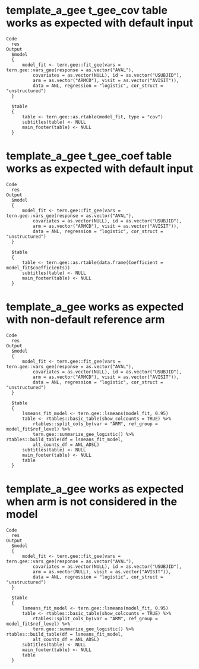 # template_a_gee t_gee_cov table works as expected with default input

    Code
      res
    Output
      $model
      {
          model_fit <- tern.gee::fit_gee(vars = tern.gee::vars_gee(response = as.vector("AVAL"), 
              covariates = as.vector(NULL), id = as.vector("USUBJID"), 
              arm = as.vector("ARMCD"), visit = as.vector("AVISIT")), 
              data = ANL, regression = "logistic", cor_struct = "unstructured")
      }
      
      $table
      {
          table <- tern.gee::as.rtable(model_fit, type = "cov")
          subtitles(table) <- NULL
          main_footer(table) <- NULL
      }
      

# template_a_gee t_gee_coef table works as expected with default input

    Code
      res
    Output
      $model
      {
          model_fit <- tern.gee::fit_gee(vars = tern.gee::vars_gee(response = as.vector("AVAL"), 
              covariates = as.vector(NULL), id = as.vector("USUBJID"), 
              arm = as.vector("ARMCD"), visit = as.vector("AVISIT")), 
              data = ANL, regression = "logistic", cor_struct = "unstructured")
      }
      
      $table
      {
          table <- tern.gee::as.rtable(data.frame(Coefficient = model_fit$coefficients))
          subtitles(table) <- NULL
          main_footer(table) <- NULL
      }
      

# template_a_gee works as expected with non-default reference arm

    Code
      res
    Output
      $model
      {
          model_fit <- tern.gee::fit_gee(vars = tern.gee::vars_gee(response = as.vector("AVAL"), 
              covariates = as.vector(NULL), id = as.vector("USUBJID"), 
              arm = as.vector("ARMCD"), visit = as.vector("AVISIT")), 
              data = ANL, regression = "logistic", cor_struct = "unstructured")
      }
      
      $table
      {
          lsmeans_fit_model <- tern.gee::lsmeans(model_fit, 0.95)
          table <- rtables::basic_table(show_colcounts = TRUE) %>% 
              rtables::split_cols_by(var = "ARM", ref_group = model_fit$ref_level) %>% 
              tern.gee::summarize_gee_logistic() %>% rtables::build_table(df = lsmeans_fit_model, 
              alt_counts_df = ANL_ADSL)
          subtitles(table) <- NULL
          main_footer(table) <- NULL
          table
      }
      

# template_a_gee works as expected when arm is not considered in the model

    Code
      res
    Output
      $model
      {
          model_fit <- tern.gee::fit_gee(vars = tern.gee::vars_gee(response = as.vector("AVAL"), 
              covariates = as.vector(NULL), id = as.vector("USUBJID"), 
              arm = as.vector(NULL), visit = as.vector("AVISIT")), 
              data = ANL, regression = "logistic", cor_struct = "unstructured")
      }
      
      $table
      {
          lsmeans_fit_model <- tern.gee::lsmeans(model_fit, 0.95)
          table <- rtables::basic_table(show_colcounts = TRUE) %>% 
              rtables::split_cols_by(var = "ARM", ref_group = model_fit$ref_level) %>% 
              tern.gee::summarize_gee_logistic() %>% rtables::build_table(df = lsmeans_fit_model, 
              alt_counts_df = ANL_ADSL)
          subtitles(table) <- NULL
          main_footer(table) <- NULL
          table
      }
      


